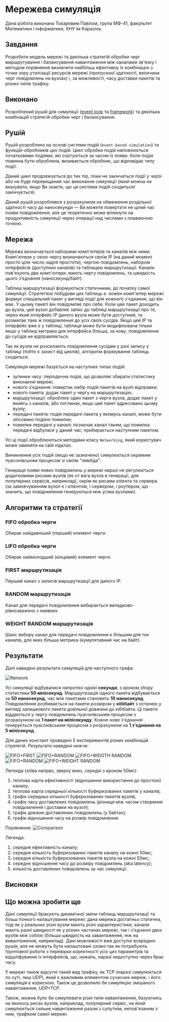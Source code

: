 # Мережева симуляція

Дана робота виконана Токарєвим Павлом, група МФ-41, 
факультет Математики і інформатики, ХНУ ім Каразіна.

## Завдання
Розробити модель мережі та декілька стратегій обробки черг маршрутування
і балансування навантаження між каналами зв'язку і 
методом порівняння визначити найбільш ефективну їх 
комбінацію з точки зору утилізації ресурсів мережі 
(пропускної здатності, величини черг повідомлень на вузлах)
і, за можливості, часу доставки пакетів та різних типів трафіку.

## Виконано

Розроблений рушій для симуляції ([event loop](event_loop.py) та [framework](framework.py))
та декілька комбінацій стратегій обробки черг і балансування.

## Рушій

Рушій розроблено на основі системи подій (`event-based simulation`) 
та функцій-обробників цих подій. Цикл обробки подій наповнюється
початковими подіями, які сортуються за часом їх появи. Коли
подія повинна бути оброблена, визивається обробник, що 
відповідає типу події.

Даний цикл продовжується до тих пір, поки не закінчаться події
у черзі або не буде перевищений час виконання симуляції 
(який можна не вказувати, якщо Ви знаєте, що ця система подій сходиться/закінчується).

Даний рушій розроблявся з розрахунком на обмеження 
роздільної здатності часу до наносекунди — Ви можете повертати не цілий 
час появи повідомлення, але це теоретично може вплинути на продуктивність
симуляції через операції над числами з плаваючою точкою.

## Мережа

Мережа визначається наборами комп'ютерів та каналів між ними. Комп'ютери у свою чергу визначаються 
своїм IP (на даний момент просто ціле число задля простоти), чергою повідомлень, набором
інтерфейсів (доступних каналів) та таблицею маршрутизації. Канали пов'язують два комп'ютери,
мають чергу повідомлень, та швидкість цього з'єднання (наносекунд/байт).

Таблиці маршрутизації формуються статичними, до початку самої симуляції.
Стратегією побудови цих таблиць є: кожен комп'ютер мережі формує 
спеціальний пакет у вигляді події для кожного 
з'єднання, що він має. У цьому пакеті він повідомляє про себе.
Коли цей пакет доходить до вузла, цей вузол добавляє запис до таблиці маршрутизації про те, 
через який інтерфейс IP даного вузла може бути доступний, та розмилає 
таке ж повідомлення до усіх своїх сусідів. Якщо цей IP та інтерфейс 
вже є у таблиці, таблиця може бути модифікована тільки якщо у таблиці
метрика для інтерфейса більша, за нову; повідомлення до сусідів не відправляється.

Так як вузли не розсилають повідомлення сусідам у разі запису у таблиці 
(тобто є захист від циклів), алгоритм формування таблиць сходиться.

Симуляція мережі базується на наступних типах подій:
- зупинки часу: періодична подія, що дозволяє збирати статистику виконання мережі.
- нового з'єднання: повертає набір подій пакетів на вузлі відправки;
- нового пакета: додає пакет у чергу на маршрутизацію;
- маршрутизації: оброблює один пакет з черги вузла, додає пакет у якийсь з каналів,
або поглинає, якщо цей пакет адресовано цьому вузлу;
- передачі пакета: подія передачі пакета у якомусь каналі, може бути зіпсовано подією помилки;
- помилки передачі у каналі: позначає канал таким, що помилка передачі відбулася у даний час;
прибирається наступним пакетом.

Усі ці події оброблюються методами класу `Networking`, 
який користувач може заміняти на свій підклас.

Виникнення усіх подій (якщо не зазначено) симулюється окремим 
пуасонівським процесом зі своїм "лямбда".

Генераця появи нових повідомлень у мережі наразі не регулюється додатковими
рисами вузлів (як от вага вузла в генерації, для популярних сервісів, наприклад),
окрім як рисами клієнта та сервера (за замовчуванням вузол є і клієнтом, 
і сервером, і роутером, що значить, що повідомлення генеруються між усіма вузлами).

## Алгоритми та стратегії

### FIFO обробка черги
Обирає найдавніший (перший) елемент черги.

### LIFO обробка черги
Обирає наймолодший (кінцевий) елемент черги.

### FIRST маршрутизація
Перший канал з записів маршрутизації для даного IP.

### RANDOM маршрутизація
Канал для передачі повідомлення вибирається випадково-рівнозважено з наявних.

### WEIGHT RANDOM маршрутизація
Шанс вибору канал для передачі повідомлення є більшим для тих каналів, для
яких більша метрика (кумулятивний час на байт).

## Результати

Далі наведені результати симуляцій для наступного графа:

![Network](./images/graph.png)

Усі симуляції відбувалися напротязі однієї **секунди**, 
з кроком збору статистики **50 мілісекунд**. Маршрутизація одного пакета відбувається за
**50 наносекунд**, час між пакетами становить **10 наносекунд**. Повідомлення розбивається
на пакети розміром у **кібібайт** з остачею у вигляді залишкового пакета довільної довжини
до кібібайта. Ці пакети віддаються у чергу повідомлень пуасонівським процесом з розрахунком
на **1 пакет на мілісекунду**. Кожне нове з'єднання генерується пуасонівським процесом
з розрахунком на **1 з'єднання на 5 мілісекунд**.

Для даних констант проведені 5 експериментів різних комбінацій стратегій.
Результати наведені нижче:

![FIFO+FIRST](./images/fifo_first.png)
![FIFO+RANDOM](./images/fifo_random.png)
![FIFO+WEIGTH RANDOM](./images/fifo_weight_random.png)
![FIFO+RANDOM](./images/lifo_random.png)
![FIFO+WEIGHT RANDOM](./images/lifo_weight_random.png)

Легенда (зліва напрво, зверху вниз, середні з кроком 50мс):
1. теплова карта ефективності (відношення використання до простою) каналу;
2. теплова карта середньої кількості буферизованих пакетів у каналів;
3. графік середньо кількості буферизованих пакетів вузлів;
4. графік часу доставлених повідомлень (різниця між часом створення повідомлення і
доставки на вузол);
5. графік довжин доставлених повідомлень (у байтах);
6. графік відношення часу на розмір повідомлення.

Порівняння:
![Comparison](./images/comparison.png)

Легенда:
1. середня ефективність каналу;
2. середня кількість буферизованих пакетів каналу на кожні 50мс;
3. середня кількість буферизованих пакетів вузла на кожні 50мс;
4. середнє відношення часу до розміру повідомлень (aka latency);
5. кількість доставлених повідомлень за час симуляції.

## Висновки


## Що можна зробити ще

Дані симуляції бракують динамічної зміни таблиць маршрутизації 
та більш тонкого налаштування мережі: дана мережа достатньо статична, тоді
як у реальних різні вузли мають різні характеристики, канали мають разні швидкості
як у різних частинах мережі, так і з'єднанні двох вузлів між собою (більша швидкість
на завантаження, ніж на вивантаження, наприклад).
Дані можливості вже доступні всередині рушія, але не можуть бути налаштовані ззовні
так як потребують ґрунтовної роботи з перевірки коректності усіх цих параметрів
та відшліфування їх інтерфейсів, що, нажаль, наразі недоступно через брак часу.

У мережі також відсутні такий вид трафіку, як TCP (наразі симулюється по суті, лиш
UDP), який є важливим елементом сучасних мереж, і його симуляція є корисною. Також
це дозволило би симуляцію змішаного навантаження, UDP+TCP.

Також, можна було би симулювати різні типи навантаження, базуючись на якихось
рисах вузлів, наприклад, популярний сервіс, на який симулюється сильне навантаження
разом з супутнім, непов'язаним з ним, трафіком самої мережі.
